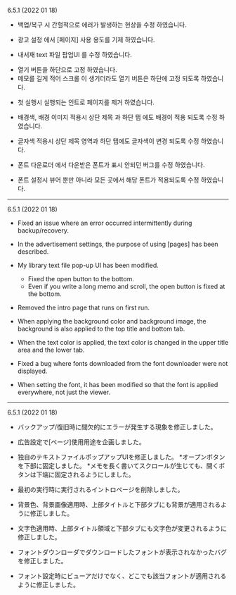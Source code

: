 6.5.1 (2022 01 18)
- 백업/복구 시 간헐적으로 에러가 발생하는 현상을 수정 하였습니다. 

- 광고 설정 에서 [페이지] 사용 용도를 기제 하였습니다. 

- 내서재 text 파일 팝업UI 를 수정 하였습니다. 
 * 열기 버튼을 하단으로 고정 하였습니다. 
 * 메모를 길게 적어 스크롤 이 생기더라도 열기 버튼은 하단에 고정 되도록 하였습니다. 

- 첫 실행시 실행되는 인트로 페이지를 제거 하였습니다. 

- 배경색, 배경 이미지 적용시 상단 제목 과 하단 탭 에도 배경이 적용 되도록 수정 하였습니다. 

- 글자색 적용시 상단 제목 영역과 하단 탭에도 글자색이 변경 되도록 수정 하였습니다. 

- 폰트 다운로더 에서 다운받은 폰트가 표시 안되던 버그를 수정 하였습니다. 

- 폰트 설정시 뷰어 뿐만 아니라 모든 곳에서 해당 폰트가 적용되도록 수정 하였습니다. 

---

6.5.1 (2022 01 18)
- Fixed an issue where an error occurred intermittently during backup/recovery.

- In the advertisement settings, the purpose of using [pages] has been described.

- My library text file pop-up UI has been modified.
  * Fixed the open button to the bottom.
  * Even if you write a long memo and scroll, the open button is fixed at the bottom.

- Removed the intro page that runs on first run.

- When applying the background color and background image, the background is also applied to the top title and bottom tab.

- When the text color is applied, the text color is changed in the upper title area and the lower tab.

- Fixed a bug where fonts downloaded from the font downloader were not displayed.

- When setting the font, it has been modified so that the font is applied everywhere, not just the viewer.

---
6.5.1 (2022 01 18)

- バックアップ/復旧時に間欠的にエラーが発生する現象を修正しました。

- 広告設定で[ページ]使用用途を企画しました。

- 独自のテキストファイルポップアップUIを修正しました。
  *オープンボタンを下部に固定しました。
  *メモを長く書いてスクロールが生じても、開くボタンは下端に固定されるようにしました。

- 最初の実行時に実行されるイントロページを削除しました。

- 背景色、背景画像適用時、上部タイトルと下部タブにも背景が適用されるように修正しました。

- 文字色適用時、上部タイトル領域と下部タブにも文字色が変更されるように修正しました。

- フォントダウンローダでダウンロードしたフォントが表示されなかったバグを修正しました。

- フォント設定時にビューアだけでなく、どこでも該当フォントが適用されるように修正しました。